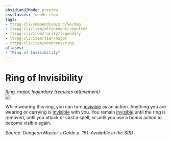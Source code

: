 ```yaml
---
obsidianUIMode: preview
cssclasses: json5e-item
tags:
- ttrpg-cli/compendium/src/5e/dmg
- ttrpg-cli/item/attunement/required
- ttrpg-cli/item/rarity/legendary
- ttrpg-cli/item/tier/major
- ttrpg-cli/item/wondrous/ring
aliases: 
- "Ring of Invisibility"
---
```

# Ring of Invisibility
*Ring, major, legendary (requires attunement)*  
![](3-Mechanics/CLI/items/img/ring-of-invisibility.webp#right)


While wearing this ring, you can turn [invisible](3-Mechanics/CLI/rules/conditions.md#Invisible) as an action. Anything you are wearing or carrying is [invisible](3-Mechanics/CLI/rules/conditions.md#Invisible) with you. You remain [invisible](3-Mechanics/CLI/rules/conditions.md#Invisible) until the ring is removed, until you attack or cast a spell, or until you use a bonus action to become visible again.

*Source: Dungeon Master's Guide p. 191. Available in the <span title='Systems Reference Document (5.1)'>SRD</span>*
